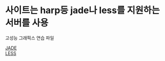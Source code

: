 # 사이트는 harp등 jade나 less를 지원하는 서버를 사용

고성능 그래픽스 연습 파일

[JADE](http://jade-lang.com/)  
[LESS](http://lesscss.org/)



